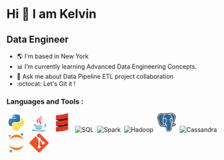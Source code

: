 # Hi 👋 I am Kelvin

## Data Engineer

- :earth_americas: I'm based in New York
- :bar_chart: I’m currently learning Advanced Data Engineering Concepts.
- 💬 Ask me about Data Pipeline ETL project collaboration
- :octocat: Let's Git it !

### Languages and Tools :
<div>
<img src="https://github.com/devicons/devicon/blob/master/icons/python/python-original.svg" title="Python" width="45" heigth="45"/>&nbsp;
<img src="https://github.com/devicons/devicon/blob/master/icons/java/java-original.svg" title="Java" width="45" height="40"/>&nbsp;
<img src="https://github.com/devicons/devicon/blob/master/icons/scala/scala-original.svg" title="Scala" width="45" heigth="30"/>&nbsp;
<img src="https://gcdnb.pbrd.co/images/yOQ9SbATt7Us.png" title="SQL" width="45" heigth="40"/>&nbsp;
<img src="https://raw.githubusercontent.com/gist/Kelvingandhi/15ee38f7cb70204ba514201f2401647a/raw/d41323d1c5ed1c0289dba124c38d2b7afbe0b260/Apache_Spark.svg" title="Spark" width="90" heigth="125"/>&nbsp;
<img src="https://raw.githubusercontent.com/gist/Kelvingandhi/15ee38f7cb70204ba514201f2401647a/raw/8b03b332311042c8e3185170cc9e28bbde175539/Apache_Hadoop.svg" title="Hadoop" width="60" heigth="80"/>&nbsp;
<img src="https://github.com/devicons/devicon/blob/master/icons/postgresql/postgresql-original.svg" title="PostgresDB" width="45" height="45"/>&nbsp;
<img src="https://raw.githubusercontent.com/gist/Kelvingandhi/15ee38f7cb70204ba514201f2401647a/raw/faf09899f32ea83d19122a6ca450c7b288b94d9b/Apache_Cassandra.svg" title="Cassandra" width="60" heigth="70"/>&nbsp;
<img src="https://github.com/devicons/devicon/blob/master/icons/jupyter/jupyter-original.svg" title="Jupyter" width="45" heigth="35"/>&nbsp;
<img src="https://github.com/devicons/devicon/blob/master/icons/git/git-original.svg" title="GIT" width="45" heigth="55"/>&nbsp;
</div>
